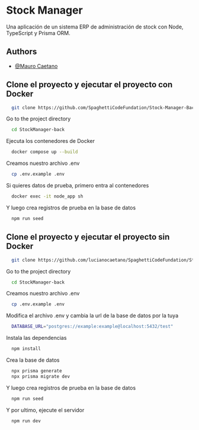 # Stock Manager

Una aplicación de un sistema ERP de administración de stock con Node, TypeScript y Prisma ORM.


## Authors

- [@Mauro Caetano](https://www.github.com/lucianocaetano/lucianocaetano)


## Clone el proyecto y ejecutar el proyecto con Docker

```bash
  git clone https://github.com/SpaghettiCodeFundation/Stock-Manager-Backend.git
```

Go to the project directory

```bash
  cd StockManager-back
```

Ejecuta los contenedores de Docker

```bash
  docker compose up --build
```

Creamos nuestro archivo .env

```bash
  cp .env.example .env 
```

Si quieres datos de prueba, primero entra al contenedores

```bash
  docker exec -it node_app sh
```


Y luego crea registros de prueba en la base de datos

```bash
  npm run seed
```

## Clone el proyecto y ejecutar el proyecto sin Docker

```bash
  git clone https://github.com/lucianocaetano/SpaghettiCodeFundation/Stock-Manager-Backend.git
```

Go to the project directory

```bash
  cd StockManager-back
```


Creamos nuestro archivo .env

```bash
  cp .env.example .env 
```

Modifica el archivo .env y cambia la url de la base de datos por la tuya

```bash
  DATABASE_URL="postgres://example:example@localhost:5432/test"
```
Instala las dependencias

```bash
  npm install 
```

Crea la base de datos

```bash
  npx prisma generate 
  npx prisma migrate dev 
```

Y luego crea registros de prueba en la base de datos

```bash
  npm run seed
```

Y por ultimo, ejecute el servidor

```bash
  npm run dev 
```
